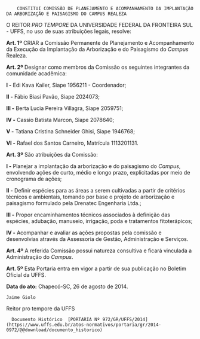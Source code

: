         CONSTITUI COMISSÃO DE PLANEJAMENTO E ACOMPANHAMENTO DA IMPLANTAÇÃO DA ARBORIZAÇÃO E PAISAGISMO DO CAMPUS REALEZA  

O REITOR *PRO TEMPORE* DA UNIVERSIDADE FEDERAL DA FRONTEIRA SUL - UFFS, no uso de suas atribuições legais, resolve:

 **Art. 1º** CRIAR a Comissão Permanente de Planejamento e Acompanhamento da Execução da Implantação da Arborização e do Paisagismo do *Campus* Realeza.

 **Art. 2º** Designar como membros da Comissão os seguintes integrantes da comunidade acadêmica:

 **I -** Edi Kava Kailer, Siape 1956211 - Coordenador;

 **II -** Fábio Biasi Pavão, Siape 2024073;

 **III -** Berta Lucia Pereira Villagra, Siape 2059751;

 **IV -** Cassio Batista Marcon, Siape 2078640;

 **V -** Tatiana Cristina Schneider Ghisi, Siape 1946768;

 **VI -** Rafael dos Santos Carneiro, Matrícula 1113201131.

 **Art. 3º** São atribuições da Comissão:

 **I -** Planejar a implantação da arborização e do paisagismo do *Campus*, envolvendo ações de curto, médio e longo prazo, explicitadas por meio de cronograma de ações;

 **II -** Definir espécies para as áreas a serem cultivadas a partir de critérios técnicos e ambientais, tomando por base o projeto de arborização e paisagismo formulado pela Drenatec Engenharia Ltda.;

 **III -** Propor encaminhamentos técnicos associados à definição das espécies, adubação, manuseio, irrigação, poda e tratamentos fitoterápicos;

 **IV -** Acompanhar e avaliar as ações propostas pela comissão e desenvolvias através da Assessoria de Gestão, Administração e Serviços.

 **Art. 4º** A referida Comissão possui natureza consultiva e ficará vinculada a Administração do *Campus*.

 **Art. 5º** Esta Portaria entra em vigor a partir de sua publicação no Boletim Oficial da UFFS.

  

   **Data do ato:** Chapecó-SC, 26 de agosto de 2014.   
 

    Jaime Giolo   
 Reitor pro tempore da UFFS 

      Documento Histórico  [PORTARIA Nº 972/GR/UFFS/2014](https://www.uffs.edu.br/atos-normativos/portaria/gr/2014-0972/@@download/documento_historico)     
      